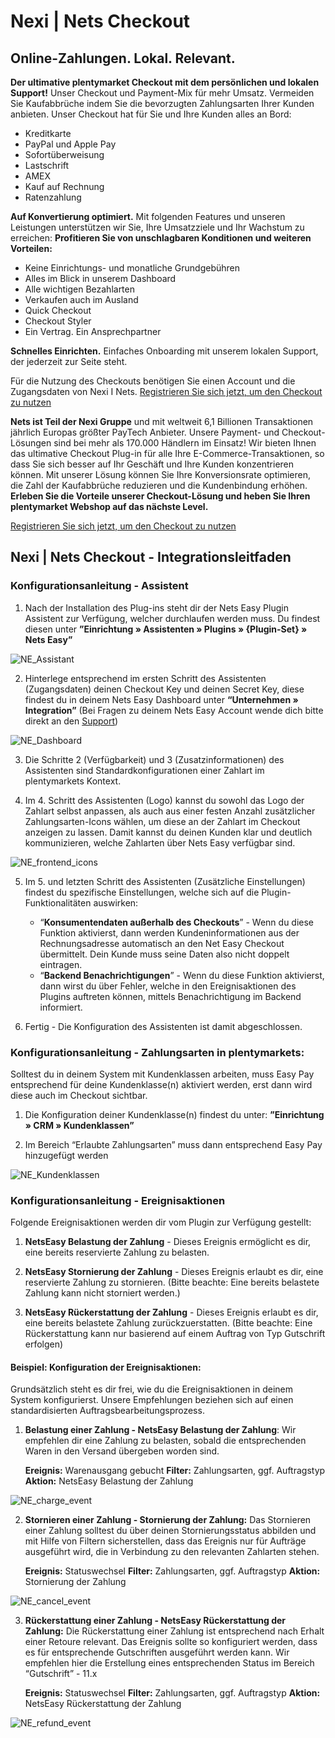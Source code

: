 # Nexi | Nets Checkout
## Online-Zahlungen. Lokal. Relevant.

**Der ultimative plentymarket Checkout mit dem persönlichen und lokalen Support!** Unser Checkout und Payment-Mix für mehr Umsatz. Vermeiden Sie Kaufabbrüche indem Sie die bevorzugten Zahlungsarten Ihrer Kunden anbieten. Unser Checkout hat für Sie und Ihre Kunden alles an Bord:

- Kreditkarte
- PayPal und Apple Pay
- Sofortüberweisung
- Lastschrift
- AMEX
- Kauf auf Rechnung
- Ratenzahlung

**Auf Konvertierung optimiert.** Mit folgenden Features und unseren Leistungen unterstützen wir Sie, Ihre Umsatzziele und Ihr Wachstum zu erreichen: **Profitieren Sie von unschlagbaren Konditionen und weiteren Vorteilen:**

- Keine Einrichtungs- und monatliche Grundgebühren
- Alles im Blick in unserem Dashboard
- Alle wichtigen Bezahlarten
- Verkaufen auch im Ausland
- Quick Checkout
- Checkout Styler
- Ein Vertrag. Ein Ansprechpartner

**Schnelles Einrichten.** Einfaches Onboarding mit unserem lokalen Support, der jederzeit zur Seite steht.

Für die Nutzung des Checkouts benötigen Sie einen Account und die Zugangsdaten von Nexi I Nets. [Registrieren Sie sich jetzt, um den Checkout zu nutzen](https://ecom.nets.eu/de/plentymarkets-checkout/?utm_source=plentymarketplace&utm_medium=partner-page&utm_campaign=plentymarkets#form)

**Nets ist Teil der Nexi Gruppe** und mit weltweit 6,1 Billionen Transaktionen jährlich Europas größter PayTech Anbieter. Unsere Payment- und Checkout-Lösungen sind bei mehr als 170.000 Händlern im Einsatz! Wir bieten Ihnen das ultimative Checkout Plug-in für alle Ihre E-Commerce-Transaktionen, so dass Sie sich besser auf Ihr Geschäft und Ihre Kunden konzentrieren können. Mit unserer Lösung können Sie Ihre Konversionsrate optimieren, die Zahl der Kaufabbrüche reduzieren und die Kundenbindung erhöhen. **Erleben Sie die Vorteile unserer Checkout-Lösung und heben Sie Ihren plentymarket Webshop auf das nächste Level.**

[Registrieren Sie sich jetzt, um den Checkout zu nutzen](https://ecom.nets.eu/de/plentymarkets-checkout/?utm_source=plentymarketplace&utm_medium=partner-page&utm_campaign=plentymarkets#form)
## Nexi | Nets Checkout - Integrationsleitfaden
### Konfigurationsanleitung - Assistent
1. Nach der Installation des Plug-ins steht dir der Nets Easy Plugin Assistent zur Verfügung, welcher durchlaufen werden muss. Du findest diesen unter **”Einrichtung » Assistenten » Plugins » {Plugin-Set} » Nets Easy”**

![NE_Assistant](https://cdn02.plentymarkets.com/ivnbujmb83j4/frontend/NexiNets_Checkout_Plugin_images/Userguide_images/NE_assistent.png)

2. Hinterlege entsprechend im ersten Schritt des Assistenten (Zugangsdaten) deinen Checkout Key und deinen Secret Key, diese findest du in deinem Nets Easy Dashboard unter **“Unternehmen » Integration”** 
(Bei Fragen zu deinem Nets Easy Account wende dich bitte direkt an den [Support](https://developers.nets.eu/nets-easy/en-EU/support/))

![NE_Dashboard](https://cdn02.plentymarkets.com/ivnbujmb83j4/frontend/NexiNets_Checkout_Plugin_images/Userguide_images/NE_dashboard.png)

3. Die Schritte 2 (Verfügbarkeit) und 3 (Zusatzinformationen) des Assistenten sind Standardkonfigurationen einer Zahlart im plentymarkets Kontext.

4. Im 4. Schritt des Assistenten (Logo) kannst du sowohl das Logo der Zahlart selbst anpassen, als auch aus einer festen Anzahl zusätzlicher Zahlungsarten-Icons wählen, um diese an der Zahlart im Checkout anzeigen zu lassen. Damit kannst du deinen Kunden klar und deutlich kommunizieren, welche Zahlarten über Nets Easy verfügbar sind.

![NE_frontend_icons](https://cdn02.plentymarkets.com/ivnbujmb83j4/frontend/NexiNets_Checkout_Plugin_images/Userguide_images/NE_icons_frontend.png)

5. Im 5. und letzten Schritt des Assistenten (Zusätzliche Einstellungen) findest du spezifische Einstellungen, welche sich auf die Plugin-Funktionalitäten auswirken: 
   - “**Konsumentendaten außerhalb des Checkouts**” - Wenn du diese Funktion aktivierst, dann werden Kundeninformationen aus der Rechnungsadresse automatisch an den Net Easy Checkout übermittelt. Dein Kunde muss seine Daten also nicht doppelt eintragen. 
   - “**Backend Benachrichtigungen**” - Wenn du diese Funktion aktivierst, dann wirst du über Fehler, welche in den Ereignisaktionen des Plugins auftreten können, mittels Benachrichtigung im Backend informiert.

6. Fertig - Die Konfiguration des Assistenten ist damit abgeschlossen. 

### Konfigurationsanleitung - Zahlungsarten in plentymarkets: 
Solltest du in deinem System mit Kundenklassen arbeiten, muss Easy Pay entsprechend für deine Kundenklasse(n) aktiviert werden, erst dann wird diese auch im Checkout sichtbar.

1. Die Konfiguration deiner Kundenklasse(n) findest du unter: **”Einrichtung » CRM » Kundenklassen”** 

2. Im Bereich “Erlaubte Zahlungsarten” muss dann entsprechend Easy Pay hinzugefügt werden

![NE_Kundenklassen](https://cdn02.plentymarkets.com/ivnbujmb83j4/frontend/NexiNets_Checkout_Plugin_images/Userguide_images/NE_kundenklasse.png)

### Konfigurationsanleitung - Ereignisaktionen
Folgende Ereignisaktionen werden dir vom Plugin zur Verfügung gestellt:


1. **NetsEasy Belastung der Zahlung** - Dieses Ereignis ermöglicht es dir, eine bereits reservierte Zahlung zu belasten. 

2. **NetsEasy Stornierung der Zahlung** - Dieses Ereignis erlaubt es dir, eine reservierte Zahlung zu stornieren. 
(Bitte beachte: Eine bereits belastete Zahlung kann nicht storniert werden.)

3. **NetsEasy Rückerstattung der Zahlung** - Dieses Ereignis erlaubt es dir, eine bereits belastete Zahlung zurückzuerstatten. 
(Bitte beachte: Eine Rückerstattung kann nur basierend auf einem Auftrag von Typ Gutschrift erfolgen) 

#### Beispiel: Konfiguration der Ereignisaktionen: 
Grundsätzlich steht es dir frei, wie du die Ereignisaktionen in deinem System konfigurierst. Unsere Empfehlungen beziehen sich auf einen standardisierten Auftragsbearbeitungsprozess. 

1. **Belastung einer Zahlung - NetsEasy Belastung der Zahlung**: 
Wir empfehlen dir eine Zahlung zu belasten, sobald die entsprechenden Waren in den Versand übergeben worden sind.

   **Ereignis:** 	Warenausgang gebucht 
   **Filter:** 	    Zahlungsarten, ggf. Auftragstyp
   **Aktion:** 	    NetsEasy Belastung der Zahlung

![NE_charge_event](https://cdn02.plentymarkets.com/ivnbujmb83j4/frontend/NexiNets_Checkout_Plugin_images/Userguide_images/NE_charge_event.png)

2. **Stornieren einer Zahlung - Stornierung der Zahlung:**
Das Stornieren einer Zahlung solltest du über deinen Stornierungsstatus abbilden und mit Hilfe von Filtern sicherstellen, dass das Ereignis nur für Aufträge ausgeführt wird, die in Verbindung zu den relevanten Zahlarten stehen.

    **Ereignis:**	Statuswechsel
    **Filter:** 	Zahlungsarten, ggf. Auftragstyp
    **Aktion:**	    Stornierung der Zahlung

![NE_cancel_event](https://cdn02.plentymarkets.com/ivnbujmb83j4/frontend/NexiNets_Checkout_Plugin_images/Userguide_images/NE_cancel_event.png)

3. **Rückerstattung einer Zahlung - NetsEasy Rückerstattung der Zahlung:**
Die Rückerstattung einer Zahlung ist entsprechend nach Erhalt einer Retoure relevant. Das Ereignis sollte so konfiguriert werden, dass es für entsprechende Gutschriften ausgeführt werden kann. 
Wir empfehlen hier die Erstellung eines entsprechenden Status im Bereich “Gutschrift” - 11.x 

    **Ereignis:** 	Statuswechsel
    **Filter:** 	Zahlungsarten, ggf. Auftragstyp
    **Aktion:**	NetsEasy Rückerstattung der Zahlung

![NE_refund_event](https://cdn02.plentymarkets.com/ivnbujmb83j4/frontend/NexiNets_Checkout_Plugin_images/Userguide_images/NE_refund_event.png)